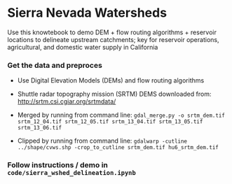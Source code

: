 # Sierra Nevada Watersheds
Use this knowtebook to demo DEM + flow routing algorithms + reservoir locations to delineate upstream catchments; key for reservoir operations, agricultural, and domestic water supply in California
### Get the data and preproces
* Use Digital Elevation Models (DEMs) and flow routing algorithms
* Shuttle radar topography mission (SRTM) DEMS downloaded from: http://srtm.csi.cgiar.org/srtmdata/
* Merged by running from command line:
`gdal_merge.py -o srtm_dem.tif srtm_12_04.tif srtm_12_05.tif srtm_13_04.tif srtm_13_05.tif srtm_13_06.tif`

* Clipped by running from command line:
`gdalwarp -cutline ../shape/cvws.shp -crop_to_cutline srtm_dem.tif hu6_srtm_dem.tif`

### Follow instructions / demo in `code/sierra_wshed_delineation.ipynb`